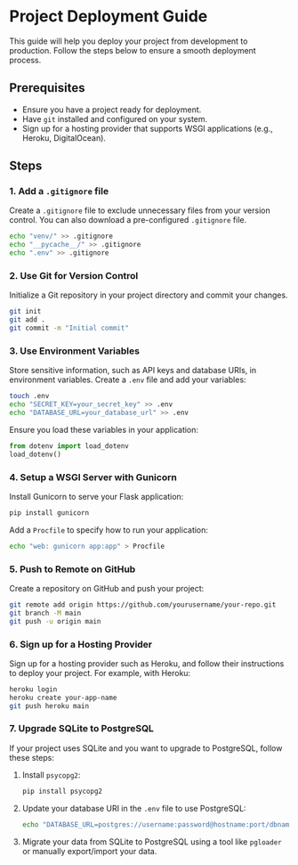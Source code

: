# Project Deployment Guide

This guide will help you deploy your project from development to production. Follow the steps below to ensure a smooth deployment process.

## Prerequisites

- Ensure you have a project ready for deployment.
- Have `git` installed and configured on your system.
- Sign up for a hosting provider that supports WSGI applications (e.g., Heroku, DigitalOcean).

## Steps

### 1. Add a `.gitignore` file

Create a `.gitignore` file to exclude unnecessary files from your version control. You can also download a pre-configured `.gitignore` file.

```sh
echo "venv/" >> .gitignore
echo "__pycache__/" >> .gitignore
echo ".env" >> .gitignore
```

### 2. Use Git for Version Control

Initialize a Git repository in your project directory and commit your changes.

```sh
git init
git add .
git commit -m "Initial commit"
```

### 3. Use Environment Variables

Store sensitive information, such as API keys and database URIs, in environment variables. Create a `.env` file and add your variables:

```sh
touch .env
echo "SECRET_KEY=your_secret_key" >> .env
echo "DATABASE_URL=your_database_url" >> .env
```

Ensure you load these variables in your application:

```python
from dotenv import load_dotenv
load_dotenv()
```

### 4. Setup a WSGI Server with Gunicorn

Install Gunicorn to serve your Flask application:

```sh
pip install gunicorn
```

Add a `Procfile` to specify how to run your application:

```sh
echo "web: gunicorn app:app" > Procfile
```

### 5. Push to Remote on GitHub

Create a repository on GitHub and push your project:

```sh
git remote add origin https://github.com/yourusername/your-repo.git
git branch -M main
git push -u origin main
```

### 6. Sign up for a Hosting Provider

Sign up for a hosting provider such as Heroku, and follow their instructions to deploy your project. For example, with Heroku:

```sh
heroku login
heroku create your-app-name
git push heroku main
```

### 7. Upgrade SQLite to PostgreSQL

If your project uses SQLite and you want to upgrade to PostgreSQL, follow these steps:

1. Install `psycopg2`:

   ```sh
   pip install psycopg2
   ```

2. Update your database URI in the `.env` file to use PostgreSQL:

   ```sh
   echo "DATABASE_URL=postgres://username:password@hostname:port/dbname" >> .env
   ```

3. Migrate your data from SQLite to PostgreSQL using a tool like `pgloader` or manually export/import your data.
